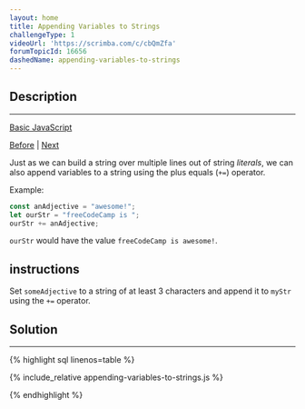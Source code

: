 ```yaml
---
layout: home
title: Appending Variables to Strings
challengeType: 1
videoUrl: 'https://scrimba.com/c/cbQmZfa'
forumTopicId: 16656
dashedName: appending-variables-to-strings
---
```


<div class="row">
<div class="columnStmt" markdown="1">

## Description
------

[Basic JavaScript](./README.md) 

[Before](./constructing-strings-with-variables.md)  | [Next](./find-the-length-of-a-string.md) 

Just as we can build a string over multiple lines out of string <dfn>literals</dfn>, we can also append variables to a string using the plus equals (`+=`) operator.

Example:

```js
const anAdjective = "awesome!";
let ourStr = "freeCodeCamp is ";
ourStr += anAdjective;
```

`ourStr` would have the value `freeCodeCamp is awesome!`.

##  instructions 

Set `someAdjective` to a string of at least 3 characters and append it to `myStr` using the `+=` operator.

</div>
<div class="columnSol" markdown="1">

## Solution
------

{% highlight sql linenos=table %}

{% include_relative appending-variables-to-strings.js %}

{% endhighlight %}

</div>
</div>


